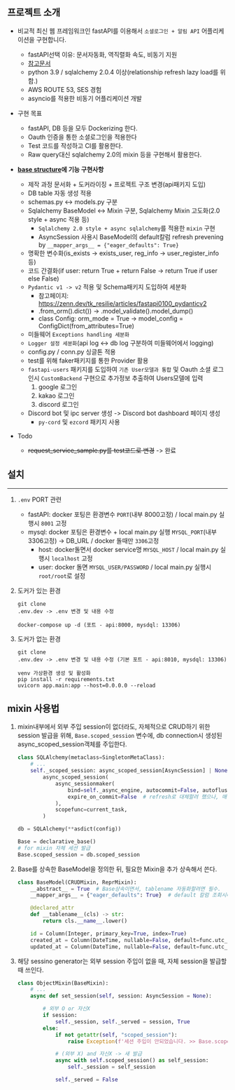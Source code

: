 ## 프로젝트 소개

- 비교적 최신 웹 프레임워크인 fastAPI를 이용해서 `소셜로그인 + 알림 API` 어플리케이션을 구현합니다.
    - fastAPI선택 이유: 문서자동화, 역직렬화 속도, 비동기 지원
    - [참고문서](https://tech.kakaopay.com/post/image-processing-server-framework/)
    - python 3.9 / sqlalchemy 2.0.4 이상(relationship refresh lazy load를 위함.)
    - AWS ROUTE 53, SES 경험
    - asyncio를 적용한 비동기 어플리케이션 개발
- 구현 목표
    - fastAPI, DB 등을 모두 Dockerizing 한다.
    - Oauth 인증을 통한 소셜로그인을 적용한다
    - Test 코드를 작성하고 CI를 활용한다.
    - Raw query대신 sqlalchemy 2.0의 mixin 등을 구현해서 활용한다.

- **[base structure](https://github.com/riseryan89/notification-api)에 기능 구현사항**
    - 제작 과정 문서화 + 도커라이징 + 프로젝트 구조 변경(api패키지 도입)
    - DB table 자동 생성 적용
    - schemas.py <-> models.py 구분
    - Sqlalchemy BaseModel <-> Mixin 구분, Sqlalchemy Mixin 고도화(2.0 style + async 적용 등)
        - `Sqlalchemy 2.0 style + async sqlalchemy`를 적용한 `mixin` 구현
        - AsyncSession 사용시 BaseModel의 default칼럼 refresh prevening by `__mapper_args__ = {"eager_defaults": True}`
    - 명확한 변수화(is_exists -> exists_user, reg_info -> user_register_info 등)
    - 코드 간결화(if user: return True + return False -> return True if user else False)
    - `Pydantic v1 -> v2` 적용 및 Schema패키지 도입하여 세분화
        - 참고페이지: https://zenn.dev/tk_resilie/articles/fastapi0100_pydanticv2
        - .from_orm().dict()) -> .model_validate().model_dump()
        - class Config: orm_mode = True -> model_config = ConfigDict(from_attributes=True)
    - 미들웨어 `Exceptions handling 세분화`
    - `Logger 설정 세분화`(api log <-> db log 구분하여 미들웨어에서 logging)
    - config.py / conn.py 싱글톤 적용
    - test를 위해 faker패키지를 통한 Provider 활용
    - `fastapi-users` 패키지를 도입하여 `기존 User모델과 통합` 및 Oauth 소셜 로그인시 `CustomBackend` 구현으로 추가정보 추출하여 Users모델에 입력
        1. google 로그인
        2. kakao 로그인
        3. discord 로그인
    - Discord bot 및 ipc server 생성 -> Discord bot dashboard 페이지 생성
       - `py-cord` 및 `ezcord` 패키지 사용


- Todo
    - ~~request_service_sample.py를 test코드로 변경~~ -> 완료

## 설치

---

1. `.env` PORT 관련
    - fastAPI: docker 포팅은 환경변수 `PORT`(내부 8000고정) / local main.py 실행시 `8001` 고정
    - mysql: docker 포팅은 환경변수 + local main.py 실행 `MYSQL_PORT`(내부 3306고정) -> DB_URL / docker 돌때만 `3306`고정
        - host: docker돌면서 docker service명 `MYSQL_HOST`  / local main.py 실행시 `localhost` 고정
        - user: docker 돌면 `MYSQL_USER/PASSWORD` / local main.py 실행시 `root/root`로 설정

2. 도커가 있는 환경
    ```shell
    git clone
    .env.dev -> .env 변경 및 내용 수정
   
    docker-compose up -d (포트 - api:8000, mysdql: 13306)
    ```

3. 도커가 없는 환경
    ```shell
    git clone
    .env.dev -> .env 변경 및 내용 수정 (기본 포트 - api:8010, mysdql: 13306)
    
    venv 가상환경 생성 및 활성화
    pip install -r requirements.txt
    uvicorn app.main:app --host=0.0.0.0 --reload
    ```

## mixin 사용법

1. mixin내부에서 외부 주입 session이 없더라도, 자체적으로 CRUD하기 위한 session 발급을 위해, `Base.scoped_session` 변수에, db connection시 생성된
   async_scoped_session객체를 주입한다.
    ```python
    class SQLAlchemy(metaclass=SingletonMetaClass):
        # ...
        self._scoped_session: async_scoped_session[AsyncSession] | None = \
            async_scoped_session(
                async_sessionmaker(
                    bind=self._async_engine, autocommit=False, autoflush=False, future=True,
                    expire_on_commit=False  # refresh로 대체할려 했으나, 매번 select가 되어 필요시마다 하기로.
                ),
                scopefunc=current_task,
            )
    
    db = SQLAlchemy(**asdict(config))

    Base = declarative_base()
    # for mixin 자체 세션 발급
    Base.scoped_session = db.scoped_session

    ```

2. Base를 상속한 BaseModel을 정의한 뒤, 필요한 Mixin을 추가 상속해서 쓴다.
    ```python
    class BaseModel(CRUDMixin, ReprMixin):
        __abstract__ = True  # Base상속이면서, tablename 자동화할려면 필수.
        __mapper_args__ = {"eager_defaults": True}  # default 칼럼 조회시마다 refresh 제거 (async 필수)
    
        @declared_attr
        def __tablename__(cls) -> str:
            return cls.__name__.lower()
    
        id = Column(Integer, primary_key=True, index=True)
        created_at = Column(DateTime, nullable=False, default=func.utc_timestamp())
        updated_at = Column(DateTime, nullable=False, default=func.utc_timestamp(), onupdate=func.utc_timestamp())
    
    ```

3. 해당 sessino generator는 외부 session 주입이 없을 때, 자체 session을 발급할 때 쓰인다.
    ```python
    class ObjectMixin(BaseMixin):
        # ...
        async def set_session(self, session: AsyncSession = None):
    
            # 외부 O or 자신X
            if session:
                self._session, self._served = session, True
            else:
                if not getattr(self, "scoped_session"):
                    raise Exception(f'세션 주입이 안되었습니다. >> Base.scoped_session = db.scoped_session')
    
                # (외부 X) and 자신X -> 새 발급
                async with self.scoped_session() as self_session:
                    self._session = self_session
    
                self._served = False
    ```